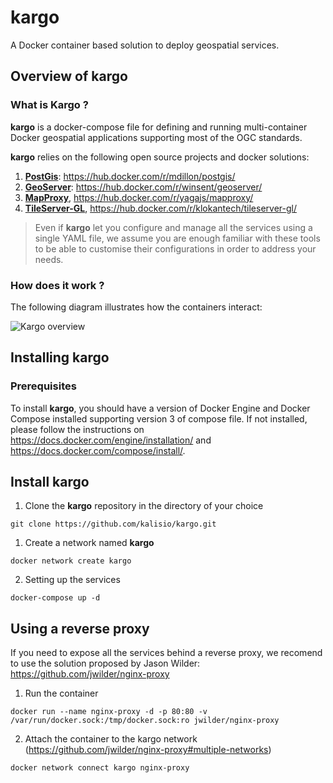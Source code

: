 # kargo

A Docker container based solution to deploy geospatial services.

## Overview of kargo

### What is Kargo ?

**kargo** is a docker-compose file for defining and running multi-container Docker geospatial applications supporting most of the OGC standards. 

**kargo** relies on the following open source projects and docker solutions:
1. [**PostGis**](http://postgis.net/): https://hub.docker.com/r/mdillon/postgis/
2. [**GeoServer**](http://geoserver.org/): https://hub.docker.com/r/winsent/geoserver/
3. [**MapProxy**](https://mapproxy.org/), https://hub.docker.com/r/yagajs/mapproxy/
4. [**TileServer-GL**](http://tileserver.org/), https://hub.docker.com/r/klokantech/tileserver-gl/

> Even if **kargo** let you configure and manage all the services using a single YAML file, we assume you are enough familiar with these tools to be able to customise their configurations in order to address your needs.

### How does it work ?

The following diagram illustrates how the containers interact:

![Kargo overview](https://raw.githubusercontent.com/kalisio/kargo/master/kargo-diagram.png)

## Installing kargo

### Prerequisites

To install **kargo**, you should have a version of Docker Engine and Docker Compose installed supporting version 3 of compose file. 
If not installed, please follow the instructions on https://docs.docker.com/engine/installation/ and https://docs.docker.com/compose/install/.

## Install kargo

1. Clone the **kargo** repository in the directory of your choice

```
git clone https://github.com/kalisio/kargo.git
```

1. Create a network named **kargo**

```
docker network create kargo
```

2. Setting up the services

```
docker-compose up -d
```

## Using a reverse proxy

If you need to expose all the services behind a reverse proxy, we recomend to use the solution proposed by Jason Wilder:
https://github.com/jwilder/nginx-proxy

1. Run the container

```
docker run --name nginx-proxy -d -p 80:80 -v /var/run/docker.sock:/tmp/docker.sock:ro jwilder/nginx-proxy
```

2. Attach the container to the kargo network (https://github.com/jwilder/nginx-proxy#multiple-networks)

```
docker network connect kargo nginx-proxy
```


